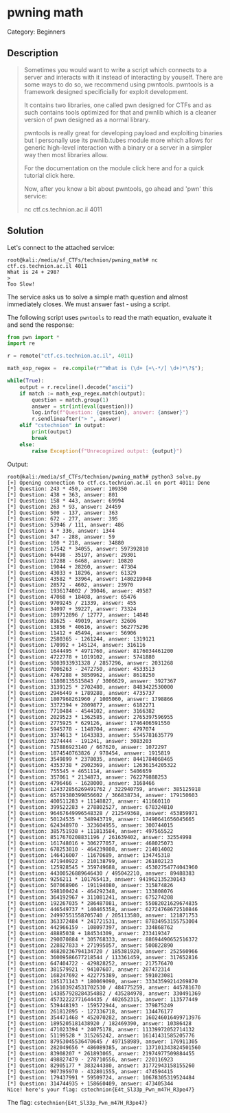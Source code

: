 # pwning math
Category: Beginners

## Description
> Sometimes you would want to write a script which connects to a server and interacts with it instead of interacting by youself. There are some ways to do so, we recommend using pwntools. pwntools is a framework designed specificially for exploit development.
> 
> It contains two libraries, one called pwn designed for CTFs and as such contains tools optimized for that and pwnlib which is a cleaner version of pwn designed as a normal library.
> 
> pwntools is really great for developing payload and exploiting binaries but I personally use its pwnlib.tubes module more which allows for generic high-level interaction with a binary or a server in a simpler way then most libraries allow.
> 
> For the documentation on the module click here and for a quick tutorial click here.
> 
> Now, after you know a bit about pwntools, go ahead and 'pwn' this service:
> 
> nc ctf.cs.technion.ac.il 4011
> 


## Solution

Let's connect to the attached service:

```console
root@kali:/media/sf_CTFs/technion/pwning_math# nc ctf.cs.technion.ac.il 4011
What is 24 + 298?
>
Too Slow!
```

The service asks us to solve a simple math question and almost immediately closes. We must answer fast - using a script.

The following script uses `pwntools` to read the math equation, evaluate it and send the response:

```python
from pwn import *
import re

r = remote("ctf.cs.technion.ac.il", 4011)

math_exp_regex =  re.compile(r"^What is (\d+ [+\-*/] \d+)*\?$");

while(True):
    output = r.recvline().decode("ascii")
    if match := math_exp_regex.match(output):
        question = match.group(1)
        answer = str(int(eval(question)))
        log.info(f"Question: {question}, answer: {answer}")
        r.sendlineafter("> ", answer)
    elif "cstechnion" in output:
        print(output)
        break
    else:
        raise Exception(f"Unrecognized output: {output}")
```

Output:
```console
root@kali:/media/sf_CTFs/technion/pwning_math# python3 solve.py
[+] Opening connection to ctf.cs.technion.ac.il on port 4011: Done
[*] Question: 243 * 450, answer: 109350
[*] Question: 438 + 363, answer: 801
[*] Question: 158 * 443, answer: 69994
[*] Question: 263 * 93, answer: 24459
[*] Question: 500 - 137, answer: 363
[*] Question: 672 - 277, answer: 395
[*] Question: 53946 / 111, answer: 486
[*] Question: 4 * 336, answer: 1344
[*] Question: 347 - 288, answer: 59
[*] Question: 160 * 218, answer: 34880
[*] Question: 17542 * 34055, answer: 597392810
[*] Question: 64498 - 35197, answer: 29301
[*] Question: 17288 - 6468, answer: 10820
[*] Question: 19044 + 28260, answer: 47304
[*] Question: 43033 + 18296, answer: 61329
[*] Question: 43582 * 33964, answer: 1480219048
[*] Question: 28572 - 4602, answer: 23970
[*] Question: 1936174002 / 39046, answer: 49587
[*] Question: 47068 + 18408, answer: 65476
[*] Question: 9709245 / 21339, answer: 455
[*] Question: 34097 + 39227, answer: 73324
[*] Question: 189712896 / 12777, answer: 14848
[*] Question: 81625 - 49019, answer: 32606
[*] Question: 13856 * 40616, answer: 562775296
[*] Question: 11412 + 45494, answer: 56906
[*] Question: 2580365 - 1261244, answer: 1319121
[*] Question: 170992 + 145124, answer: 316116
[*] Question: 1644495 * 4971760, answer: 8176034461200
[*] Question: 4722778 + 1019102, answer: 5741880
[*] Question: 5803933931328 / 2857296, answer: 2031268
[*] Question: 7006263 - 2472750, answer: 4533513
[*] Question: 4767288 + 3850962, answer: 8618250
[*] Question: 11808135515843 / 3006629, answer: 3927367
[*] Question: 3139125 * 2702480, answer: 8483422530000
[*] Question: 2946449 + 1789288, answer: 4735737
[*] Question: 1807968261960 / 1005060, answer: 1798866
[*] Question: 3372394 + 2809877, answer: 6182271
[*] Question: 7710484 - 4544102, answer: 3166382
[*] Question: 2029523 * 1362585, answer: 2765397596955
[*] Question: 2775925 * 629126, answer: 1746406591550
[*] Question: 5945778 - 1148704, answer: 4797074
[*] Question: 3374613 * 1643383, answer: 5545781635779
[*] Question: 3274444 - 191241, answer: 3083203
[*] Question: 715886923140 / 667620, answer: 1072297
[*] Question: 1874540763826 / 978454, answer: 1915819
[*] Question: 3549899 * 2378035, answer: 8441784068465
[*] Question: 4353738 * 2902369, answer: 12636154205322
[*] Question: 755545 + 4651114, answer: 5406659
[*] Question: 357061 * 2134873, answer: 762279888253
[*] Question: 4796466 - 1628000, answer: 3168466
[*] Question: 124372856269491762 / 322940759, answer: 385125918
[*] Question: 65719380399856602 / 366838734, answer: 179150603
[*] Question: 400511283 + 11148827, answer: 411660110
[*] Question: 399522283 + 278802527, answer: 678324810
[*] Question: 96467649996548328 / 212549368, answer: 453859971
[*] Question: 50124535 * 348943719, answer: 17490641656045665
[*] Question: 624348970 - 323604955, answer: 300744015
[*] Question: 385751938 + 111813584, answer: 497565522
[*] Question: 8517670208831196 / 261639402, answer: 32554998
[*] Question: 161748016 + 306277057, answer: 468025073
[*] Question: 678253810 - 464239808, answer: 214014002
[*] Question: 146416007 - 11670689, answer: 134745318
[*] Question: 471940922 - 210138799, answer: 261802123
[*] Question: 125928545 * 359749688, answer: 45302754774043960
[*] Question: 44300526889646430 / 495042210, answer: 89488383
[*] Question: 9256211 * 101765413, answer: 941962135230143
[*] Question: 507068906 - 191194080, answer: 315874826
[*] Question: 598100424 - 464292348, answer: 133808076
[*] Question: 364192967 + 311081241, answer: 675274208
[*] Question: 192267035 * 286487081, answer: 55082021629674835
[*] Question: 446549737 * 140465358, answer: 62724768672510846
[*] Question: 24997551558705740 / 205113580, answer: 121871753
[*] Question: 363372484 * 241721531, answer: 87834953155753004
[*] Question: 442966159 - 108097397, answer: 334868762
[*] Question: 48885038 + 184534309, answer: 233419347
[*] Question: 290070884 * 305768333, answer: 88694490652516372
[*] Question: 228827833 + 271995057, answer: 500822890
[*] Question: 46820236794134720 / 185381920, answer: 252560966
[*] Question: 36009586677218544 / 113361459, answer: 317652816
[*] Question: 647404722 - 429828252, answer: 217576470
[*] Question: 381579921 - 94107607, answer: 287472314
[*] Question: 168247692 + 422775389, answer: 591023081
[*] Question: 185171143 * 180069090, answer: 33343599214269870
[*] Question: 216103924531702530 / 484775259, answer: 445781670
[*] Question: 143857928284354882 / 435284978, answer: 330491369
[*] Question: 45732222771644435 / 402652315, answer: 113577449
[*] Question: 539448193 - 159572944, answer: 379875249
[*] Question: 261812895 - 127336718, answer: 134476177
[*] Question: 354471468 * 452070282, answer: 160246016499713976
[*] Question: 1895205181438920 / 182469390, answer: 10386428
[*] Question: 471023394 * 24075178, answer: 11339972052714132
[*] Question: 51199528 * 315265242, answer: 16141431585205776
[*] Question: 87953045536470645 / 497158989, answer: 176911305
[*] Question: 282049656 * 486089385, answer: 137101343824501560
[*] Question: 83908207 * 261893065, answer: 21974977509884455
[*] Question: 498827479 - 278710556, answer: 220116923
[*] Question: 82905177 * 383244380, answer: 31772943158155260
[*] Question: 907395970 - 432801555, answer: 474594415
[*] Question: 179437991 * 59509724, answer: 10678305319524484
[*] Question: 314744935 + 158660409, answer: 473405344
Nice! here's your flag: cstechnion{E4t_Sl33p_Pwn_m47H_R3pe47}
```

The flag: `cstechnion{E4t_Sl33p_Pwn_m47H_R3pe47}`